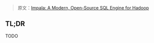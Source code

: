> 原文：[Impala: A Modern, Open-Source SQL Engine for Hadoop](https://2013.berlinbuzzwords.de/sites/2013.berlinbuzzwords.de/files/slides/Impala%20tech%20talk.pdf)

## TL;DR

TODO

<!--more-->

